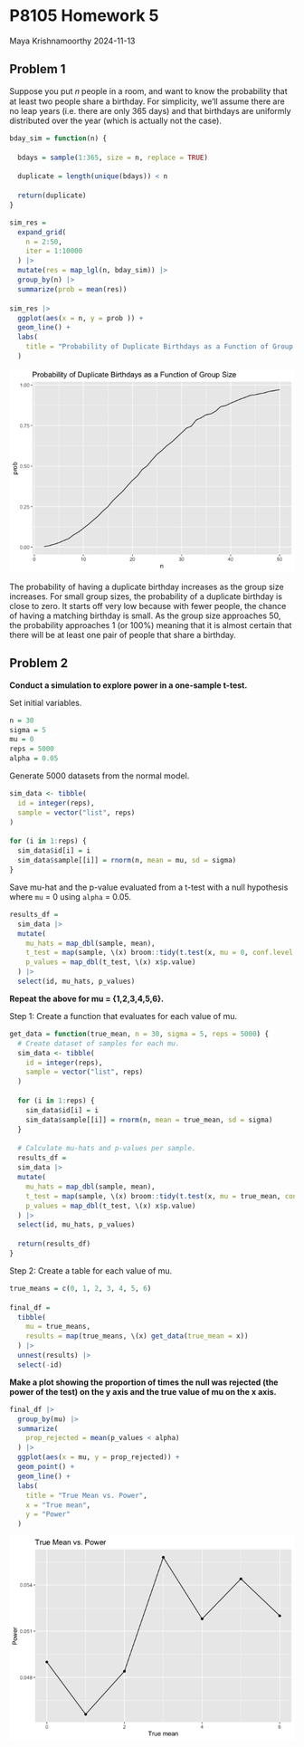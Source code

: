 P8105 Homework 5
================
Maya Krishnamoorthy
2024-11-13

## Problem 1

Suppose you put 𝑛 people in a room, and want to know the probability
that at least two people share a birthday. For simplicity, we’ll assume
there are no leap years (i.e. there are only 365 days) and that
birthdays are uniformly distributed over the year (which is actually not
the case).

``` r
bday_sim = function(n) {
  
  bdays = sample(1:365, size = n, replace = TRUE)
  
  duplicate = length(unique(bdays)) < n
  
  return(duplicate)
}
```

``` r
sim_res = 
  expand_grid(
    n = 2:50,
    iter = 1:10000
  ) |> 
  mutate(res = map_lgl(n, bday_sim)) |> 
  group_by(n) |> 
  summarize(prob = mean(res))

sim_res |> 
  ggplot(aes(x = n, y = prob )) + 
  geom_line() +
  labs(
    title = "Probability of Duplicate Birthdays as a Function of Group Size"
  )
```

![](p8105_hw5_mk4995_files/figure-gfm/unnamed-chunk-2-1.png)<!-- -->

The probability of having a duplicate birthday increases as the group
size increases. For small group sizes, the probability of a duplicate
birthday is close to zero. It starts off very low because with fewer
people, the chance of having a matching birthday is small. As the group
size approaches 50, the probability approaches 1 (or 100%) meaning that
it is almost certain that there will be at least one pair of people that
share a birthday.

## Problem 2

**Conduct a simulation to explore power in a one-sample t-test.**

Set initial variables.

``` r
n = 30
sigma = 5
mu = 0
reps = 5000
alpha = 0.05
```

Generate 5000 datasets from the normal model.

``` r
sim_data <- tibble(
  id = integer(reps),
  sample = vector("list", reps)
)

for (i in 1:reps) {
  sim_data$id[i] = i
  sim_data$sample[[i]] = rnorm(n, mean = mu, sd = sigma)
}
```

Save mu-hat and the p-value evaluated from a t-test with a null
hypothesis where `mu` = 0 using `alpha` = 0.05.

``` r
results_df = 
  sim_data |> 
  mutate(
    mu_hats = map_dbl(sample, mean),
    t_test = map(sample, \(x) broom::tidy(t.test(x, mu = 0, conf.level = 0.95))),
    p_values = map_dbl(t_test, \(x) x$p.value)
  ) |> 
  select(id, mu_hats, p_values)
```

**Repeat the above for mu = {1,2,3,4,5,6}.**

Step 1: Create a function that evaluates for each value of mu.

``` r
get_data = function(true_mean, n = 30, sigma = 5, reps = 5000) {
  # Create dataset of samples for each mu.
  sim_data <- tibble(
    id = integer(reps),
    sample = vector("list", reps)
  )
  
  for (i in 1:reps) {
    sim_data$id[i] = i
    sim_data$sample[[i]] = rnorm(n, mean = true_mean, sd = sigma)
  }
  
  # Calculate mu-hats and p-values per sample.
  results_df = 
  sim_data |> 
  mutate(
    mu_hats = map_dbl(sample, mean),
    t_test = map(sample, \(x) broom::tidy(t.test(x, mu = true_mean, conf.level = 0.95))),
    p_values = map_dbl(t_test, \(x) x$p.value)
  ) |> 
  select(id, mu_hats, p_values)
  
  return(results_df)
}
```

Step 2: Create a table for each value of mu.

``` r
true_means = c(0, 1, 2, 3, 4, 5, 6)

final_df = 
  tibble(
    mu = true_means,
    results = map(true_means, \(x) get_data(true_mean = x))
  ) |> 
  unnest(results) |> 
  select(-id)
```

**Make a plot showing the proportion of times the null was rejected (the
power of the test) on the y axis and the true value of mu on the x
axis.**

``` r
final_df |> 
  group_by(mu) |> 
  summarize(
    prop_rejected = mean(p_values < alpha)
  ) |> 
  ggplot(aes(x = mu, y = prop_rejected)) +
  geom_point() +
  geom_line() + 
  labs(
    title = "True Mean vs. Power", 
    x = "True mean",
    y = "Power"
  )
```

![](p8105_hw5_mk4995_files/figure-gfm/unnamed-chunk-8-1.png)<!-- -->
